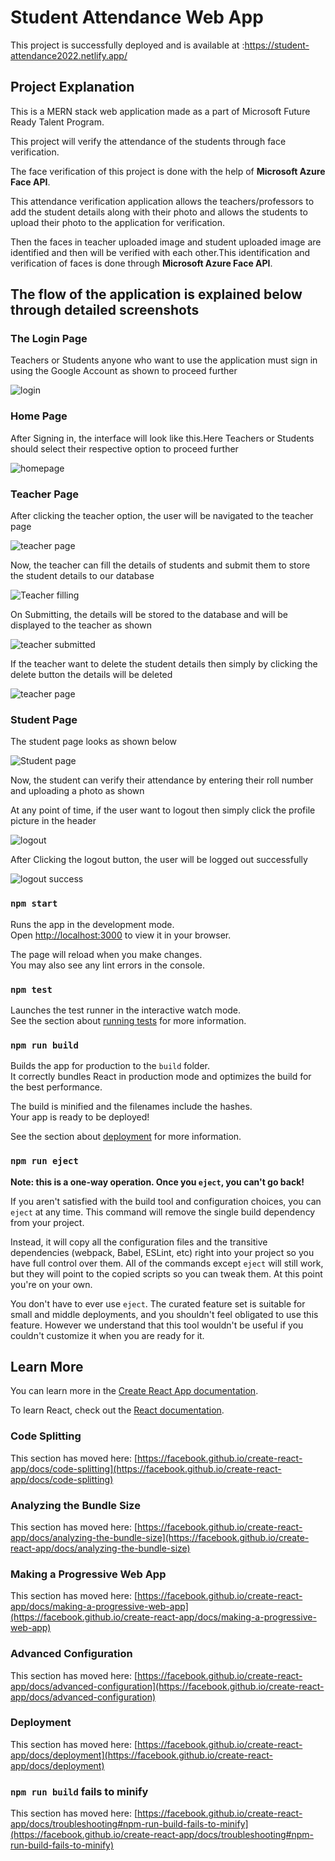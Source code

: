 # Student Attendance Web App

This project is successfully deployed and is available at :https://student-attendance2022.netlify.app/

## Project Explanation

This is a MERN stack web application made as a part of Microsoft Future Ready Talent Program.

This project will verify the attendance of the students through face verification.

The face verification of this project is done with the help of **Microsoft Azure Face API**.

This attendance verification application allows the teachers/professors to add the student details along with their photo and allows the students to upload their photo to the application for verification.

Then the faces in teacher uploaded image and student uploaded image are identified and then will be verified with each other.This identification and verification of faces is done through **Microsoft Azure Face API**.

## The flow of the application is explained below through detailed screenshots 

### The Login Page

Teachers or Students anyone who want to use the application must sign in using the Google Account as shown to proceed further

![login](https://user-images.githubusercontent.com/67111658/164230897-2f9c4cb4-b338-4481-b54c-61ebbb5d9f14.PNG)

### Home Page

After Signing in, the interface will look like this.Here Teachers or Students should select their respective option to proceed further

![homepage](https://user-images.githubusercontent.com/67111658/164232187-109d61f6-1dd3-498c-8931-4ab09cb37a2a.PNG)

### Teacher Page

After clicking the teacher option, the user will be navigated to the teacher page

![teacher page](https://user-images.githubusercontent.com/67111658/164233598-d67b9459-c42a-4ba5-a70d-7b42dde070a9.PNG)

Now, the teacher can fill the details of students and submit them to store the student details to our database

![Teacher filling](https://user-images.githubusercontent.com/67111658/164234010-0afbb633-5828-4a88-9717-3956d571d8dc.PNG)

On Submitting, the details will be stored to the database and will be displayed to the teacher as shown

![teacher submitted](https://user-images.githubusercontent.com/67111658/164234316-9c191633-b75c-4f98-b8b0-fc57b9f5e936.PNG)

If the teacher want to delete the student details then simply by clicking the delete button the details will be deleted

![teacher page](https://user-images.githubusercontent.com/67111658/164233598-d67b9459-c42a-4ba5-a70d-7b42dde070a9.PNG)

### Student Page

The student page looks as shown below

![Student page](https://user-images.githubusercontent.com/67111658/164235008-71c00060-29b4-4c71-8479-eca85681a4aa.PNG)

Now, the student can verify their attendance by entering their roll number and uploading a photo as shown


At any point of time, if the user want to logout then simply click the profile picture in the header

![logout](https://user-images.githubusercontent.com/67111658/164232531-77a3a979-505b-4ac8-b195-c2df35eb7f91.PNG)

After Clicking the logout button, the user will be logged out successfully

![logout success](https://user-images.githubusercontent.com/67111658/164232721-cef8641b-2345-4376-8f06-21273822efdd.PNG)



### `npm start`

Runs the app in the development mode.\
Open [http://localhost:3000](http://localhost:3000) to view it in your browser.

The page will reload when you make changes.\
You may also see any lint errors in the console.

### `npm test`

Launches the test runner in the interactive watch mode.\
See the section about [running tests](https://facebook.github.io/create-react-app/docs/running-tests) for more information.

### `npm run build`

Builds the app for production to the `build` folder.\
It correctly bundles React in production mode and optimizes the build for the best performance.

The build is minified and the filenames include the hashes.\
Your app is ready to be deployed!

See the section about [deployment](https://facebook.github.io/create-react-app/docs/deployment) for more information.

### `npm run eject`

**Note: this is a one-way operation. Once you `eject`, you can't go back!**

If you aren't satisfied with the build tool and configuration choices, you can `eject` at any time. This command will remove the single build dependency from your project.

Instead, it will copy all the configuration files and the transitive dependencies (webpack, Babel, ESLint, etc) right into your project so you have full control over them. All of the commands except `eject` will still work, but they will point to the copied scripts so you can tweak them. At this point you're on your own.

You don't have to ever use `eject`. The curated feature set is suitable for small and middle deployments, and you shouldn't feel obligated to use this feature. However we understand that this tool wouldn't be useful if you couldn't customize it when you are ready for it.

## Learn More

You can learn more in the [Create React App documentation](https://facebook.github.io/create-react-app/docs/getting-started).

To learn React, check out the [React documentation](https://reactjs.org/).

### Code Splitting

This section has moved here: [https://facebook.github.io/create-react-app/docs/code-splitting](https://facebook.github.io/create-react-app/docs/code-splitting)

### Analyzing the Bundle Size

This section has moved here: [https://facebook.github.io/create-react-app/docs/analyzing-the-bundle-size](https://facebook.github.io/create-react-app/docs/analyzing-the-bundle-size)

### Making a Progressive Web App

This section has moved here: [https://facebook.github.io/create-react-app/docs/making-a-progressive-web-app](https://facebook.github.io/create-react-app/docs/making-a-progressive-web-app)

### Advanced Configuration

This section has moved here: [https://facebook.github.io/create-react-app/docs/advanced-configuration](https://facebook.github.io/create-react-app/docs/advanced-configuration)

### Deployment

This section has moved here: [https://facebook.github.io/create-react-app/docs/deployment](https://facebook.github.io/create-react-app/docs/deployment)

### `npm run build` fails to minify

This section has moved here: [https://facebook.github.io/create-react-app/docs/troubleshooting#npm-run-build-fails-to-minify](https://facebook.github.io/create-react-app/docs/troubleshooting#npm-run-build-fails-to-minify)
